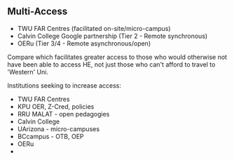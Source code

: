 ## Multi-Access

- TWU FAR Centres (facilitated on-site/micro-campus)
- Calvin College Google partnership (Tier 2 - Remote synchronous)
- OERu (Tier 3/4 - Remote asynchronous/open)

Compare which facilitates greater access to those who would otherwise not have been able to access HE, not just those who can't afford to travel to 'Western' Uni.

Institutions seeking to increase access:
- TWU FAR Centres
- KPU OER, Z-Cred, policies
- RRU MALAT - open pedagogies
- Calvin College
- UArizona - micro-campuses
- BCcampus - OTB, OEP
- OERu
-
